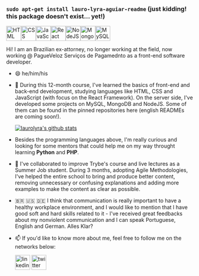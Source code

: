 ### `sudo apt-get install lauro-lyra-aguiar-readme` (just kidding! this package doesn't exist... yet!)

<img src="https://devicons.github.io/devicon/devicon.git/icons/html5/html5-original-wordmark.svg" alt="HTML" width="40" height="40"/><img src="https://devicons.github.io/devicon/devicon.git/icons/css3/css3-original-wordmark.svg" alt="CSS" width="40" height="40"/><img src="https://devicons.github.io/devicon/devicon.git/icons/javascript/javascript-original.svg" alt="JavaScript" width="40" height="40"/><img src="https://devicons.github.io/devicon/devicon.git/icons/react/react-original.svg" alt="React" width="40" height="40"/><img src="https://devicons.github.io/devicon/devicon.git/icons/nodejs/nodejs-original-wordmark.svg" alt="NodeJS" width="40" height="40"/><img src="https://devicons.github.io/devicon/devicon.git/icons/mongodb/mongodb-original-wordmark.svg" alt="MongoDB" width="40" height="40"/><img src="https://devicons.github.io/devicon/devicon.git/icons/mysql/mysql-original-wordmark.svg" alt="MySQL" width="40" height="40"/>

Hi! I am an Brazilian ex-attorney, no longer working at the field, now working @ PagueVeloz Serviços de Pagamednto as a front-end software developer.

- 😄 he/him/his

- 🌱 During this 12-month course, I've learned the basics of front-end and back-end development, studying languages like HTML, CSS and JavaScript (with focus on the React Framework). On the server side, I've developed some projects on MySQL, MongoDB and NodeJS. Some of them can be found in the pinned repositories here (english READMEs are coming soon!).

   [![laurolyra's github stats](https://github-readme-stats.vercel.app/api?username=laurolyra)](https://github.com/laurolyra/github-readme-stats)

- Besides the programming languages above, I'm really curious and looking for some mentors that could help me on my way throught learning **Python** and **PHP**.

- 👯 I've collaborated to improve Trybe's course and live lectures as a Summer Job student. During 3 months, adopting Agile Methodologies, I've helped the entire school to bring and produce better content, removing unnecessary or confusing explanations and adding more examples to make the content as clear as possible.

- 🇧🇷 🇺🇸 🇩🇪 I think that communication is really important to have a healthy workplace environment, and I would like to mention that I have good soft and hard skills related to it - I've received great feedbacks about my nonviolent communication and I can speak Portuguese, English and German. Alles Klar?

- 📫 If you'd like to know more about me, feel free to follow me on the networks below:

   <a href="http://www.linkedin.com/in/laurolyra"><img src="https://devicons.github.io/devicon/devicon.git/icons/linkedin/linkedin-plain.svg" alt="linkedin" width="40" height="40"/></a>
   <a href="http://www.twitter.com/laurolyra"><img src="https://devicons.github.io/devicon/devicon.git/icons/twitter/twitter-original.svg" alt="twitter" width="40" height="40"/></a>
